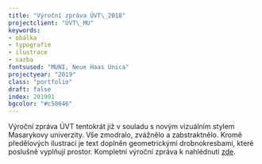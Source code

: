 ```yaml
---
title: "Výroční zpráva ÚVT\_2018"
projectclient: "ÚVT\_MU"
keywords: 
- obálka
- typografie
- ilustrace
- sazba
fontsused: "MUNI, Neue Haas Unica"
projectyear: "2019"
class: "portfolio"
draft: false
index: 201901
bgcolor: "#c50046"
---
```



Výroční zpráva ÚVT tentokrát již v&nbsp;souladu s&nbsp;novým vizuálním stylem Masarykovy univerzity. Vše zmodralo, zvážnělo a&nbsp;zabstraktnělo. Kromě předělových ilustrací je text doplněn geometrickými drobnokresbami, které poslušně vyplňují prostor. Kompletní výroční zpráva k&nbsp;nahlédnutí [zde](https://www.ics.muni.cz/media/3210958/uvt_vyrocni_zprava_2018.pdf).